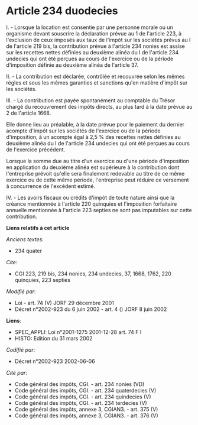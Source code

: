 # Article 234 duodecies

I. - Lorsque la location est consentie par une personne morale ou un organisme devant souscrire la déclaration prévue au 1 de
l'article 223, à l'exclusion de ceux imposés aux taux de l'impôt sur les sociétés prévus au I de l'article 219 bis, la
contribution prévue à l'article 234 nonies est assise sur les recettes nettes définies au deuxième alinéa du I de l'article
234 undecies qui ont été perçues au cours de l'exercice ou de la période d'imposition définie au deuxième alinéa de l'article
37.

II. - La contribution est déclarée, contrôlée et recouvrée selon les mêmes règles et sous les mêmes garanties et sanctions
qu'en matière d'impôt sur les sociétés.

III. - La contribution est payée spontanément au comptable du Trésor chargé du recouvrement des impôts directs, au plus tard
à la date prévue au 2 de l'article 1668.

Elle donne lieu au préalable, à la date prévue pour le paiement du dernier acompte d'impôt sur les sociétés de l'exercice ou
de la période d'imposition, à un acompte égal à 2,5 % des recettes nettes définies au deuxième alinéa du I de l'article 234
undecies qui ont été perçues au cours de l'exercice précédent.

Lorsque la somme due au titre d'un exercice ou d'une période d'imposition en application du deuxième alinéa est supérieure à
la contribution dont l'entreprise prévoit qu'elle sera finalement redevable au titre de ce même exercice ou de cette même
période, l'entreprise peut réduire ce versement à concurrence de l'excédent estimé.

IV. - Les avoirs fiscaux ou crédits d'impôt de toute nature ainsi que la créance mentionnée à l'article 220 quinquies et
l'imposition forfaitaire annuelle mentionnée à l'article 223 septies ne sont pas imputables sur cette contribution.

**Liens relatifs à cet article**

_Anciens textes_:

  - 234 quater

_Cite_:

  - CGI 223, 219 bis, 234 nonies, 234 undecies, 37, 1668, 1762, 220 quinquies, 223 septies

_Modifié par_:

  - Loi - art. 74 (V) JORF 29 décembre 2001
  - Décret n°2002-923 du 6 juin 2002 - art. 4 () JORF 8 juin 2002

**Liens**:

  - SPEC_APPLI: Loi n°2001-1275 2001-12-28 art. 74 F I
  - HISTO: Edition du 31 mars 2002

_Codifié par_:

  - Décret n°2002-923 2002-06-06

_Cité par_:

  - Code général des impôts, CGI. - art. 234 nonies (VD)
  - Code général des impôts, CGI. - art. 234 quaterdecies (V)
  - Code général des impôts, CGI. - art. 234 quindecies (V)
  - Code général des impôts, CGI. - art. 234 terdecies (V)
  - Code général des impôts, annexe 3, CGIAN3. - art. 375 (V)
  - Code général des impôts, annexe 3, CGIAN3. - art. 376 (V)
